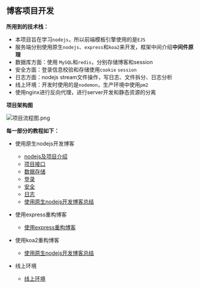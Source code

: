 ## 博客项目开发

**所用到的技术栈：**

+ 本项目旨在学习`nodejs`，所以前端模板引擎使用的是`EJS`
+ 服务端分别使用原生`nodejs`、`express`和`koa2`来开发，框架中间介绍**中间件原理**
+ 数据库方面：使用 `MySQL`和`redis`，分别存储博客和session
+ 安全方面：登录信息校验和存储使用`cookie` `session`
+ 日志方面：nodejs stream文件操作，写日志、文件拆分、日志分析
+ 线上环境：开发时使用的是`nodemon`，生产环境中使用`pm2`
+ 使用nginx进行反向代理，进行server开发和静态资源的分离



**项目架构图**

![项目流程图.png](https://i.loli.net/2020/06/17/3PzeQqEMcLwZman.png)



**每一部分的教程如下：**

+ 使用原生nodejs开发博客
  + [nodejs及项目介绍](./nodejs及项目介绍.md)
  + [项目接口](./项目接口.md)
  + [数据存储](./数据存储.md)
  + [登录](./登录.md)
  + [安全](./安全.md)
  + [日志](./日志.md)
  + [使用原生nodejs开发博客总结](./使用原生nodejs开发博客总结.md)
+ 使用express重构博客
  + [使用express重构博客](./使用express重构博客.md)
+ 使用koa2重构博客
  + [使用原生nodejs开发博客总结](./使用原生nodejs开发博客总结.md)

+ 线上环境
  + [线上环境](./线上环境.md)
